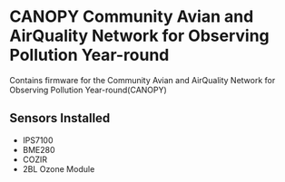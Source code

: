 # CANOPY Community Avian and AirQuality Network for Observing Pollution Year-round
Contains firmware for the Community Avian and AirQuality Network for Observing Pollution Year-round(CANOPY)


## Sensors Installed 
- IPS7100
- BME280
- COZIR
- 2BL Ozone Module
